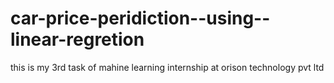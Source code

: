 # car-price-peridiction--using--linear-regretion
this is my 3rd task of mahine learning internship at orison technology pvt ltd 
